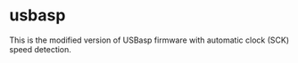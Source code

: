 # usbasp 
This is the modified version of USBasp firmware with automatic clock (SCK) speed detection.
